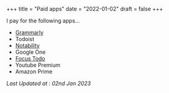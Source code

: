 +++
title = "Paid apps"
date = "2022-01-02"
draft = false
+++

I pay for the following apps...
- [Grammarly](grammarly.com)
- Todoist
- [Notability](https://notability.com/)
- Google One
- [Focus Todo](https://www.focustodo.cn/)
- Youtube Premium
- Amazon Prime

*Last Updated at : 02nd Jan 2023*